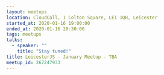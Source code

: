 ```yaml
---
layout: meetups
location: CloudCall, 1 Colton Square, LE1 1QH, Leicester
started_at: 2020-01-16 19:00:00
ended_at: 2020-01-16 20:30:00
tags: meetups
talks:
  - speaker: ""
    title: "Stay tuned!"
title: LeicesterJS - January Meetup - TBA
meetup_id: 267247933
---
```

